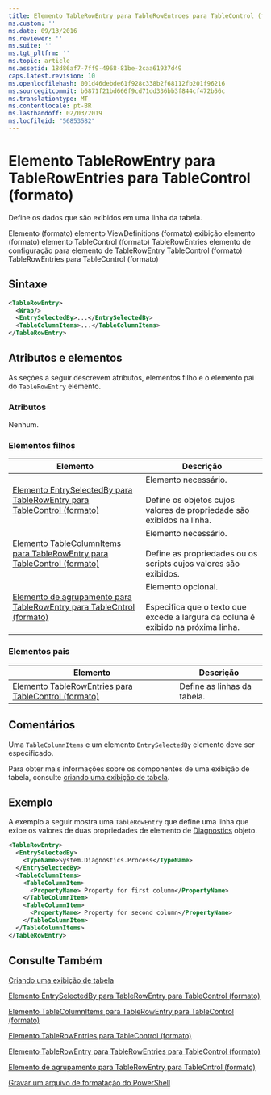 ```yaml
---
title: Elemento TableRowEntry para TableRowEntroes para TableControl (formato) | Microsoft Docs
ms.custom: ''
ms.date: 09/13/2016
ms.reviewer: ''
ms.suite: ''
ms.tgt_pltfrm: ''
ms.topic: article
ms.assetid: 18d86af7-7ff9-4968-81be-2caa61937d49
caps.latest.revision: 10
ms.openlocfilehash: 001d46debde61f928c338b2f68112fb201f96216
ms.sourcegitcommit: b6871f21bd666f9cd71dd336bb3f844cf472b56c
ms.translationtype: MT
ms.contentlocale: pt-BR
ms.lasthandoff: 02/03/2019
ms.locfileid: "56853582"
---
```

# <a name="tablerowentry-element-for-tablerowentroes-for-tablecontrol-format"></a>Elemento TableRowEntry para TableRowEntries para TableControl (formato)

Define os dados que são exibidos em uma linha da tabela.

Elemento (formato) elemento ViewDefinitions (formato) exibição elemento (formato) elemento TableControl (formato) TableRowEntries elemento de configuração para elemento de TableRowEntry TableControl (formato) TableRowEntries para TableControl (formato)

## <a name="syntax"></a>Sintaxe

```xml
<TableRowEntry>
  <Wrap/>
  <EntrySelectedBy>...</EntrySelectedBy>
  <TableColumnItems>...</TableColumnItems>
</TableRowEntry>
```

## <a name="attributes-and-elements"></a>Atributos e elementos

As seções a seguir descrevem atributos, elementos filho e o elemento pai do `TableRowEntry` elemento.

### <a name="attributes"></a>Atributos

Nenhum.

### <a name="child-elements"></a>Elementos filhos

|Elemento|Descrição|
|-------------|-----------------|
|[Elemento EntrySelectedBy para TableRowEntry para TableControl (formato)](./entryselectedby-element-for-tablerowentry-for-tablecontrol-format.md)|Elemento necessário.<br /><br /> Define os objetos cujos valores de propriedade são exibidos na linha.|
|[Elemento TableColumnItems para TableRowEntry para TableControl (formato)](./tablecolumnitems-element-for-tablerowentry-for-tablecontrol-format.md)|Elemento necessário.<br /><br /> Define as propriedades ou os scripts cujos valores são exibidos.|
|[Elemento de agrupamento para TableRowEntry para TableCntrol (formato)](./wrap-element-for-tablerowentry-for-tablecontrl-format.md)|Elemento opcional.<br /><br /> Especifica que o texto que excede a largura da coluna é exibido na próxima linha.|

### <a name="parent-elements"></a>Elementos pais

|Elemento|Descrição|
|-------------|-----------------|
|[Elemento TableRowEntries para TableControl (formato)](./tablerowentries-element-for-tablecontrol-format.md)|Define as linhas da tabela.|

## <a name="remarks"></a>Comentários

Uma `TableColumnItems` e um elemento `EntrySelectedBy` elemento deve ser especificado.

Para obter mais informações sobre os componentes de uma exibição de tabela, consulte [criando uma exibição de tabela](./creating-a-table-view.md).

## <a name="example"></a>Exemplo

A exemplo a seguir mostra uma `TableRowEntry` que define uma linha que exibe os valores de duas propriedades de elemento de [Diagnostics](/dotnet/api/System.Diagnostics.Process) objeto.

```xml
<TableRowEntry>
  <EntrySelectedBy>
    <TypeName>System.Diagnostics.Process</TypeName>
  </EntrySelectedBy>
  <TableColumnItems>
    <TableColumnItem>
      <PropertyName> Property for first column</PropertyName>
    </TableColumnItem>
    <TableColumnItem>
      <PropertyName> Property for second column</PropertyName>
    </TableColumnItem>
  </TableColumnItems>
</TableRowEntry>
```

## <a name="see-also"></a>Consulte Também

[Criando uma exibição de tabela](./creating-a-table-view.md)

[Elemento EntrySelectedBy para TableRowEntry para TableControl (formato)](./entryselectedby-element-for-tablerowentry-for-tablecontrol-format.md)

[Elemento TableColumnItems para TableRowEntry para TableControl (formato)](./tablecolumnitems-element-for-tablerowentry-for-tablecontrol-format.md)

[Elemento TableRowEntries para TableControl (formato)](./tablerowentries-element-for-tablecontrol-format.md)

[Elemento TableRowEntry para TableRowEntries para TableControl (formato)](./tablerowentry-element-for-tablerowentroes-for-tablecontrol-format.md)

[Elemento de agrupamento para TableRowEntry para TableCntrol (formato)](./wrap-element-for-tablerowentry-for-tablecontrl-format.md)

[Gravar um arquivo de formatação do PowerShell](./writing-a-powershell-formatting-file.md)
